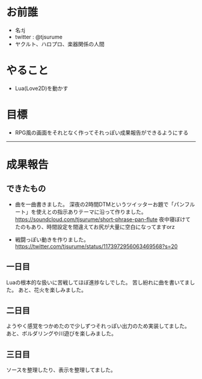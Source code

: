 
# お前誰
- 名:tj
- twitter : @tjsurume
- ヤクルト、ハロプロ、楽器関係の人間

# やること
- Lua(Love2D)を動かす

# 目標
- RPG風の画面をそれとなく作ってそれっぽい成果報告ができるようにする
___

# 成果報告
## できたもの
- 曲を一曲書きました。
深夜の2時間DTMというツイッターお題で「パンフルート」を使えとの指示ありテーマに沿って作りました。
https://soundcloud.com/tjsurume/short-phrase-pan-flute
夜中寝ぼけてたのもあり、時間設定を間違えてお尻が大量に空白になってますorz

- 戦闘っぽい動きを作りました。
https://twitter.com/tjsurume/status/1173972956063469568?s=20

## 一日目
Luaの根本的な扱いに苦戦してほぼ進捗なしでした。
苦し紛れに曲を書いてました。
あと、花火を楽しみました。
## 二日目
ようやく感覚をつかめたので少しずつそれっぽい出力のため実装してました。
あと、ボルダリングや川遊びを楽しみました。
## 三日目
ソースを整理したり、表示を整理してました。

